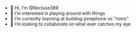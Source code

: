 - 👋 Hi, I’m @Recluse389
- 👀 I’m interested in playing around with things
- 🌱 I’m currently learning at building pinephone os "roms"
- 💞️ I’m looking to collaborate on what ever catches my eye
<!---- 📫 You can reach me by <a href="https://discord.gg/JQmJrEsh"><img alt="Discord" src="https://img.shields.io/static/v1?logo=Discord&label=Discord&message=Community-Chat&color=5865F2&style=flat-square"></a>--->

<!---
Recluse389/Recluse389 is a ✨ special ✨ repository because its `README.md` (this file) appears on your GitHub profile.
You can click the Preview link to take a look at your changes.
--->
